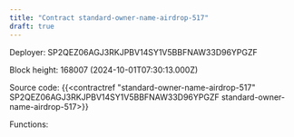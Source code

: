 ```yaml
---
title: "Contract standard-owner-name-airdrop-517"
draft: true
---
```

Deployer: SP2QEZ06AGJ3RKJPBV14SY1V5BBFNAW33D96YPGZF


 



Block height: 168007 (2024-10-01T07:30:13.000Z)

Source code: {{<contractref "standard-owner-name-airdrop-517" SP2QEZ06AGJ3RKJPBV14SY1V5BBFNAW33D96YPGZF standard-owner-name-airdrop-517>}}

Functions:


